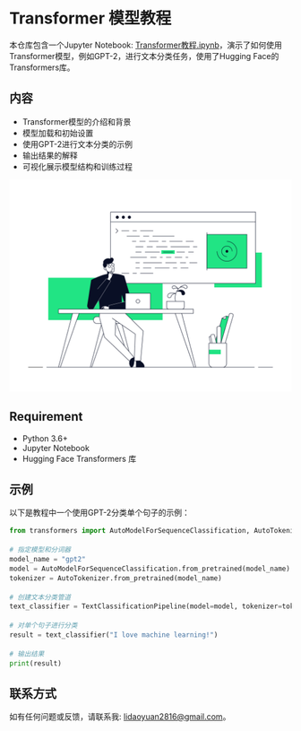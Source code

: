 
# Transformer 模型教程

本仓库包含一个Jupyter Notebook: [Transformer教程.ipynb](transformer教程.ipynb)，演示了如何使用Transformer模型，例如GPT-2，进行文本分类任务，使用了Hugging Face的Transformers库。

## 内容

- Transformer模型的介绍和背景
- 模型加载和初始设置
- 使用GPT-2进行文本分类的示例
- 输出结果的解释
- 可视化展示模型结构和训练过程

![Intro](./238353467-897cd757-ea1f-492d-aaf9-6d1674177e08.gif)

## Requirement

- Python 3.6+
- Jupyter Notebook
- Hugging Face Transformers 库


## 示例

以下是教程中一个使用GPT-2分类单个句子的示例：

```python
from transformers import AutoModelForSequenceClassification, AutoTokenizer, TextClassificationPipeline

# 指定模型和分词器
model_name = "gpt2"
model = AutoModelForSequenceClassification.from_pretrained(model_name)
tokenizer = AutoTokenizer.from_pretrained(model_name)

# 创建文本分类管道
text_classifier = TextClassificationPipeline(model=model, tokenizer=tokenizer, return_all_scores=True)

# 对单个句子进行分类
result = text_classifier("I love machine learning!")

# 输出结果
print(result)
```

## 联系方式

如有任何问题或反馈，请联系我: lidaoyuan2816@gmail.com。
